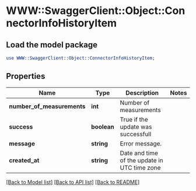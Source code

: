 # WWW::SwaggerClient::Object::ConnectorInfoHistoryItem

## Load the model package
```perl
use WWW::SwaggerClient::Object::ConnectorInfoHistoryItem;
```

## Properties
Name | Type | Description | Notes
------------ | ------------- | ------------- | -------------
**number_of_measurements** | **int** | Number of measurements | 
**success** | **boolean** | True if the update was successfull | 
**message** | **string** | Error message. | 
**created_at** | **string** | Date and time of the update in UTC time zone | 

[[Back to Model list]](../README.md#documentation-for-models) [[Back to API list]](../README.md#documentation-for-api-endpoints) [[Back to README]](../README.md)


